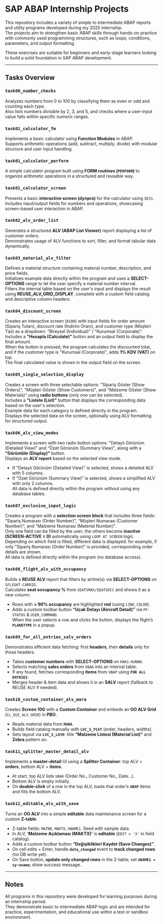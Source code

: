 # SAP ABAP Internship Projects

This repository includes a variety of simple to intermediate ABAP reports and utility programs developed during my 2025 internship.  
The projects aim to strengthen basic ABAP skills through hands-on practice with commonly used programming structures, such as loops, conditions, parameters, and output formatting.

These exercises are suitable for beginners and early-stage learners looking to build a solid foundation in SAP ABAP development.

---

## Tasks Overview

### `task00_number_checks`  
Analyzes numbers from 0 to 100 by classifying them as even or odd and counting each type.  
Also lists numbers divisible by 2, 3, and 5, and checks where a user-input value falls within specific numeric ranges.

### `task01_calculator_fm`  
Implements a basic calculator using **Function Modules** in ABAP.  
Supports arithmetic operations (add, subtract, multiply, divide) with modular structure and user input handling.

### `task01_calculator_perform`  
A simple calculator program built using **FORM routines (`PERFORM`)** to organize arithmetic operations in a structured and reusable way.

### `task01_calculator_screen`  
Presents a basic **interactive screen (dynpro)** for the calculator using `SE51`.  
Includes input/output fields for numbers and operations, showcasing screen-based user interaction in ABAP.

### `task02_alv_order_list`  
Generates a structured **ALV (ABAP List Viewer)** report displaying a list of customer orders.  
Demonstrates usage of ALV functions to sort, filter, and format tabular data dynamically.

### `task03_material_alv_filter`  
Defines a material structure containing material number, description, and price fields.  
Initializes example data directly within the program and uses a **SELECT-OPTIONS** range to let the user specify a material number interval.  
Filters the internal table based on the user's input and displays the result using **REUSE_ALV_GRID_DISPLAY**, complete with a custom field catalog and descriptive column headers.

### `task04_discount_screen`  
Creates an interactive screen (`0100`) with input fields for order amount (Sipariş Tutarı), discount rate (İndirim Oranı), and customer type (Müşteri Tipi) as a dropdown: "Bireysel (Individual)" / "Kurumsal (Corporate)".  
Includes a **"Hesapla (Calculate)"** button and an output field to display the final amount.  
When the button is pressed, the program calculates the discounted total, and if the customer type is "Kurumsal (Corporate)", adds **1% KDV (VAT)** on top.  
The final calculated value is shown in the output field on the screen.

### `task05_single_selection_display`  
Creates a screen with three selectable options: "Sipariş Göster (Show Orders)", "Müşteri Göster (Show Customers)", and "Malzeme Göster (Show Materials)" using **radio buttons** (only one can be selected).  
Includes a **"Listele (List)"** button that displays the corresponding data based on the user's selection.  
Example data for each category is defined directly in the program.  
Displays the selected data on the screen, optionally using ALV formatting for structured output.

### `task06_alv_view_modes`  
Implements a screen with two radio button options: "Detaylı Görünüm (Detailed View)" and "Özet Görünüm (Summary View)", along with a **"Görüntüle (Display)"** button.  
Displays an **ALV report** based on the selected view mode.  
- If "Detaylı Görünüm (Detailed View)" is selected, shows a detailed ALV with 5 columns.  
- If "Özet Görünüm (Summary View)" is selected, shows a simplified ALV with only 2 columns.  
All data is defined directly within the program without using any database tables.

### `task07_exclusive_input_logic`  
Creates a program with a **selection screen block** that includes three fields: "Sipariş Numarası (Order Number)", "Müşteri Numarası (Customer Number)", and "Malzeme Numarası (Material Number)".  
Only one field can be filled by the user; the others become **inactive (SCREEN-ACTIVE = 0)** automatically using `LOOP AT SCREEN` logic.  
Depending on which field is filled, different data is displayed: for example, if only "Sipariş Numarası (Order Number)" is provided, corresponding order details are shown.  
All data is defined directly within the program (no database access).

### `task08_flight_alv_with_occupancy`  
Builds a **REUSE ALV** report that filters by airline(s) via **SELECT-OPTIONS** on `SFLIGHT-CARRID`.  
Calculates **seat occupancy %** from `SEATSMAX/SEATSOCC` and shows it as a new column.  
- Rows with **> 90% occupancy** are highlighted **red** (using `LINE_COLOR`).  
- Adds a custom toolbar button **“Uçak Detayı (Aircraft Detail)”** via `PF-STATUS` & `USER_COMMAND`.  
When the user selects a row and clicks the button, displays the flight’s **`PLANETYPE`** in a popup.  

### `task09_for_all_entries_salv_orders`  
Demonstrates efficient data fetching: first **headers**, then **details** only for those headers.  
- Takes **customer numbers** with **SELECT-OPTIONS** on `KNA1-KUNNR`.  
- Selects matching **sales orders** from `VBAK` into an internal table.  
- If any found, fetches corresponding **items** from `VBAP` using **`FOR ALL ENTRIES`**.  
- Merges header & item data and shows it in an **SALV** report (fallback to REUSE ALV if needed).  

### `task10_custom_container_alv_mara`  
Creates **Screen 100** with a **Custom Container** and embeds an **OO ALV Grid** (`CL_GUI_ALV_GRID`) in **PBO**.  
- Reads material data from **`MARA`**.  
- Builds field catalog manually with **`LVC_S_FCAT`** (order, headers, widths).  
- Sets layout via **`LVC_S_LAYO`**: title **“Malzeme Listesi (Material List)”** and **Zebra** pattern on.  

### `task11_splitter_master_detail_alv`  
Implements a **master–detail** UI using a **Splitter Container**: top ALV = **orders**, bottom ALV = **items**.  
- At start, top ALV lists `VBAK` (Order No., Customer No., Date…).  
- Bottom ALV is empty initially.  
- On **double-click** of a row in the top ALV, loads that order’s **`VBAP`** items and fills the bottom ALV.  

### `task12_editable_alv_with_save`  
Turns an **OO ALV** into a simple **editable** data maintenance screen for a custom **Z-table**.  
- Z-table fields: `MATNR`, `MAKTX`, `UNAME1`. Seed with sample data.  
- In ALV, **‘Malzeme Açıklaması (MAKTX)’** is **editable** (`EDIT = 'X'` in field catalog).  
- Adds a custom toolbar button **“Değişiklikleri Kaydet (Save Changes)”**.  
- On cell edits + Enter, handle **`data_changed`** event to **track changed rows** (no DB write yet).  
- On Save button, **update only changed rows** in the Z-table; set **`UNAME1 = sy-uname`**; show success message.  

---

## Notes

All programs in this repository were developed for learning purposes during an internship period.  
They demonstrate basic to intermediate ABAP logic and are intended for practice, experimentation, and educational use within a test or sandbox environment.
